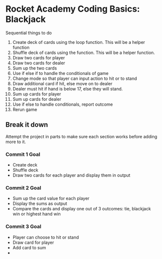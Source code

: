 # Rocket Academy Coding Basics: Blackjack

Sequential things to do

1. Create deck of cards using the loop function. This will be a helper function
2. Shuffle deck of cards using the function. This will be a helper function.
3. Draw two cards for player
4. Draw two cards for dealer
5. Sum up the two cards
6. Use if else if to handle the conditionals of game
7. Change mode so that player can input action to hit or to stand
8. Draw additional card if hit, else move on to dealer
9. Dealer must hit if hand is below 17, else they will stand.
10. Sum up cards for player
11. Sum up cards for dealer
12. Use if else to handle conditionals, report outcome
13. Rerun game

## Break it down

Attempt the project in parts to make sure each section works before adding more to it.

### Commit 1 Goal

- Create deck
- Shuffle deck
- Draw two cards for each player and display them in output

### Commit 2 Goal

- Sum up the card value for each player
- Display the sums as output
- Compare the cards and display one out of 3 outcomes: tie, blackjack win or highest hand win

### Commit 3 Goal

- Player can choose to hit or stand
- Draw card for player
- Add card to sum
-
